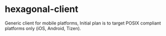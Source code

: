 hexagonal-client
================

Generic client for mobile platforms, Initial plan is to target POSIX compliant platforms only (iOS, Android, Tizen).
